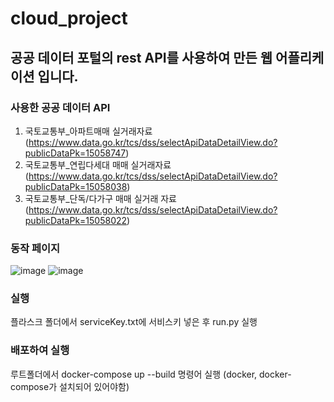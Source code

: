 # cloud_project

## 공공 데이터 포털의 rest API를 사용하여 만든 웹 어플리케이션 입니다.

### 사용한 공공 데이터 API
1.  국토교통부_아파트매매 실거래자료 
(https://www.data.go.kr/tcs/dss/selectApiDataDetailView.do?publicDataPk=15058747)
2. 국토교통부_연립다세대 매매 실거래자료 
(https://www.data.go.kr/tcs/dss/selectApiDataDetailView.do?publicDataPk=15058038)
3. 국토교통부_단독/다가구 매매 실거래 자료 
(https://www.data.go.kr/tcs/dss/selectApiDataDetailView.do?publicDataPk=15058022)

### 동작 페이지
![image](https://user-images.githubusercontent.com/31751481/102386552-88953180-4012-11eb-8c35-4483761f3480.png)
![image](https://user-images.githubusercontent.com/31751481/102386595-96e34d80-4012-11eb-8fd6-bfca4256d9e4.png)


### 실행
플라스크 폴더에서 serviceKey.txt에 서비스키 넣은 후
run.py 실행

### 배포하여 실행
루트폴더에서 
docker-compose up --build
명령어 실행 (docker, docker-compose가 설치되어 있어야함)



